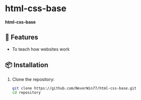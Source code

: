 # html-css-base

**html-css-base**

## 🚀 Features
- To teach how websites work

## 📦 Installation

1. Clone the repository:
   ```bash
   git clone https://github.com/NeverWin77/html-css-base.git
   cd repository
